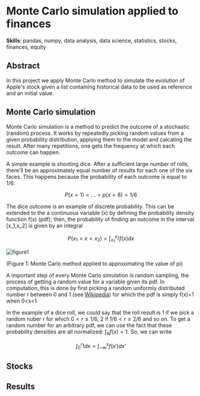 # Monte Carlo simulation applied to finances

**Skills**: pandas, numpy, data analysis, data science, statistics, stocks, finances, equity

## Abstract

In this project we apply Monte Carlo method to simulate the evolution of Apple's stock given a list containing historical data to be used as reference and an initial value.

## Monte Carlo simulation

Monte Carlo simulation is a method to predict the outcome of a stochastic (random) process. It works by repeatedly picking random values from a given probability distribution, applying them to the model and calcating the result. After many repetitions, one gets the frequency at which each outcome can happen.

A simple example is shooting dice. After a sufficient large number of rolls, there'll be an approximately equal number of results for each one of the six faces. This happens because the probability of each outcome is equal to 1/6:

$$P(x=1)=...=p(x=6)=1/6 $$

The dice outcome is an example of discrete probability. This can be extended to the a continuous variable (x) by defining the probability density function f(x) (pdf); then, the probability of finding an outcome in the interval [x_1,x_2] is given by an integral

$$ P(x_1<x<x_2)=\int_{x_1}^{x_2} f(x) dx$$

![figure1]()

(Figure 1: Monte Carlo method applied to approximating the value of pi)

A important step of every Monte Carlo simulation is random sampling, the process of getting a random value for a variable given its pdf. In computation, this is done by first picking a random uniformly distributed number r between 0 and 1 (see [Wikipedia](https://en.wikipedia.org/wiki/Pseudorandom_number_generator)) for which the pdf is simply f(x)=1 when 0<x<1.

In the example of a dice roll, we could say that the roll result is 1 if we pick a random nuber r for which $0<r\leq 1/6$, 2 if $1/6<r\leq 2/6$ and so on. To get a random number for an arbitrary pdf, we can use the fact that these probability densities are all normalized: $\int_\mathbb{R} f(x) = 1$. So, we can write

$$ \int_0^r 1 dx = \int_{-\infty}^x f(x')dx' $$

## Stocks

## Results
